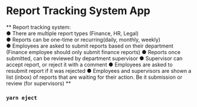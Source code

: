 # Report Tracking System App

**
Report tracking system:<br />
● There are multiple report types (Finance, HR, Legal)<br />
● Reports can be one-time or recurring(daily, monthly, weekly)<br />
● Employees are asked to submit reports based on their department (Finance employee
should only submit finance reports)
● Reports once submitted, can be reviewed by department supervisor
● Supervisor can accept report, or reject it with a comment
● Employees are asked to resubmit report if it was rejected
● Employees and supervisors are shown a list (inbox) of reports that are waiting for their
action. Be it submission or review (for supervisors)
**

### `yarn eject`
